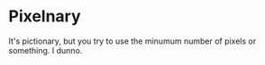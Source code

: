 # Pixelnary

It's pictionary, but you try to use the minumum number of pixels or
something. I dunno.
